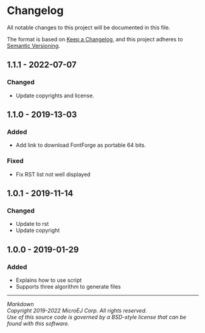 # Changelog

All notable changes to this project will be documented in this file.

The format is based on [Keep a Changelog](https://keepachangelog.com/en/1.0.0/),
and this project adheres to [Semantic Versioning](https://semver.org/spec/v2.0.0.html).

## 1.1.1 - 2022-07-07

### Changed

   - Update copyrights and license.

## 1.1.0 - 2019-13-03

### Added

  - Add link to download FontForge as portable 64 bits.

### Fixed

  - Fix RST list not well displayed

## 1.0.1 - 2019-11-14

### Changed

  - Update to rst
  - Update copyright
  
## 1.0.0 - 2019-01-29

### Added

  - Explains how to use script
  - Supports three algorithm to generate files

---  
_Markdown_   
_Copyright 2019-2022 MicroEJ Corp. All rights reserved._  
_Use of this source code is governed by a BSD-style license that can be found with this software._  